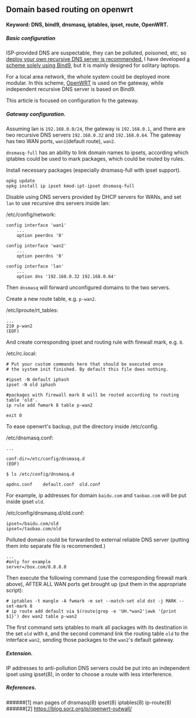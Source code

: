 ## Domain based routing on openwrt

#### Keyword: DNS, bind9, dnsmasq, iptables, ipset, route, OpenWRT.

##### Basic configuration

ISP-provided DNS are suspectable, they can be polluted, poisoned, etc, so [deploy your own recursive DNS server is recommended.](./basic-bind9-cfg-for-lan.md) I have developed [a scheme solely using Bind9](https://persmule.github.io/personal-dns-server), but it is mainly designed for solitary laptops.

For a local area network, the whole system could be deployed more modular. In this scheme, [OpenWRT](https://openwrt.org/) is used on the gateway, while independent recursive DNS server is based on Bind9.

This article is focused on configuration fo the gateway.

##### Gateway configuration.

Assuming lan is `192.168.0.0/24`, the gateway is `192.168.0.1`, and there are two recursive DNS servers `192.168.0.32` and `192.168.0.64`. The gateway has two WAN ports, `wan1`(default route), `wan2`.

`dnsmasq-full` has an ability to link domain names to ipsets, according which iptables could be used to mark packages, which could be routed by rules.


Install necessary packages (especially dnsmasq-full with ipset support).

```
opkg update
opkg install ip ipset kmod-ipt-ipset dnsmasq-full
```

Disable using DNS servers provided by DHCP servers for WANs, and set `lan` to use recursive dns servers inside lan:

/etc/config/network:

```
config interface 'wan1'
	...
	option peerdns '0'
	
config interface 'wan2'
	...
	option peerdns '0'
	
config interface 'lan'
	...
	option dns '192.168.0.32 192.168.0.64'
```

Then `dnsmasq` will forward unconfigured domains to the two servers.

Create a new route table, e.g. `p-wan2`.

/etc/iproute/rt_tables:

```
...
210 p-wan2
(EOF)
```

And create corresponding ipset and routing rule with firewall mark, e.g. `8`.

/etc/rc.local:

```
# Put your custom commands here that should be executed once
# the system init finished. By default this file does nothing.

#ipset -N default iphash
ipset -N old iphash

#packages with firewall mark 8 will be routed according to routing table 'old'.
ip rule add fwmark 8 table p-wan2

exit 0
```

To ease openwrt's backup, put the directory inside /etc/config.


/etc/dnsmasq.conf:

```
...

conf-dir=/etc/config/dnsmasq.d
(EOF)
```


`$ ls /etc/config/dnsmasq.d`
```
apdns.conf    default.conf  old.conf
```

For example, ip addresses for domain `baidu.com` and `taobao.com` will be put inside ipset `old`.

/etc/config/dnsmasq.d/old.conf:

```
ipset=/baidu.com/old
ipset=/taobao.com/old
```

Polluted domain could be forwarded to external reliable DNS server (putting them into separate file is recommended.)

```
...
#only for example
server=/box.com/8.8.8.8
```

Then execute the following command (use the corresponding firewall mark above), AFTER ALL WAN ports get brought up (put them in the appropriate script):


```
# iptables -t mangle -A fwmark -m set --match-set old dst -j MARK --set-mark 8
# ip route add default via $(route|grep -e 'UH.*wan2'|awk '{print $1}') dev wan2 table p-wan2
```

The first command sets iptables to mark all packages with its destination in the set `old` with `8`, and the second command link the routing table `old` to the interface `wan2`, sending those packages to the `wan2`'s default gateway.

##### Extension.

IP addresses to anti-pollution DNS servers could be put into an independent ipset using ipset(8), in order to choose a route with less interference.

##### References.

######[1] man pages of dnsmasq(8) ipset(8) iptables(8) ip-route(8)
######[2] https://blog.sorz.org/p/openwrt-outwall/
